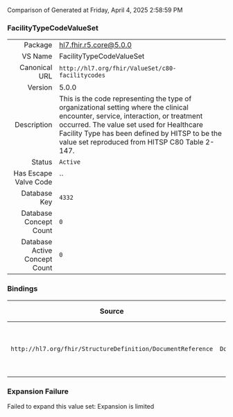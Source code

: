 Comparison of 
Generated at Friday, April 4, 2025 2:58:59 PM

### FacilityTypeCodeValueSet

|      |     |
| ---: | --- |
| Package | hl7.fhir.r5.core@5.0.0 |
| VS Name | FacilityTypeCodeValueSet |
| Canonical URL | `http://hl7.org/fhir/ValueSet/c80-facilitycodes` |
| Version | 5.0.0 |
| Description | This is the code representing the type of organizational setting where the clinical encounter,    service, interaction, or treatment occurred. The value set used for Healthcare Facility    Type has been defined by HITSP to be the value set reproduced from HITSP C80 Table 2-147. |
| Status | `Active` |
| Has Escape Valve Code | `` |
| Database Key | `4332` |
| Database Concept Count | `0` |
| Database Active Concept Count | `0` |
### Bindings

| Source | Element | Binding | Strength | Element Short |
| ------ | ------- | ------- | -------- | ------------- |
| `http://hl7.org/fhir/StructureDefinition/DocumentReference` | `DocumentReference.facilityType` | `http://hl7.org/fhir/ValueSet/c80-facilitycodes` | `Example` | Kind of facility where patient was seen |

### Expansion Failure

Failed to expand this value set: Expansion is limited
